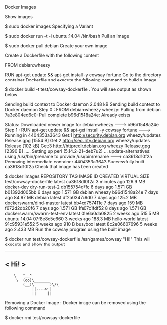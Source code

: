 Docker Images

Show images

$ sudo docker images
Specifying a Variant

$ sudo docker run -t -i ubuntu:14.04 /bin/bash
Pull an Image

$ sudo docker pull debian
Create your own image

Create a Dockerfile with the following content

FROM debian:wheezy

RUN apt-get update && apt-get install -y cowsay fortune
Go to the directory container Dockerfile and execute the following command to build a image

$ docker build -t test/cowsay-dockerfile .
You will see output as shown below

Sending build context to Docker daemon 2.048 kB
Sending build context to Docker daemon
Step 0 : FROM debian:wheezy
wheezy: Pulling from debian
7a3e804ed6c0: Pull complete
b96d1548a24e: Already exists

Status: Downloaded newer image for debian:wheezy
 ---> b96d1548a24e
Step 1 : RUN apt-get update && apt-get install -y cowsay fortune
 ---> Running in 4404353a3643
Get:1 http://security.debian.org wheezy/updates Release.gpg [1554 B]
Get:2 http://security.debian.org wheezy/updates Release [102 kB]
Get:3 http://httpredir.debian.org wheezy Release.gpg [2390 B]
.....
Setting up perl (5.14.2-21+deb7u2) ...
update-alternatives: using /usr/bin/prename to provide /usr/bin/rename
 ---> ca3618d10f2a
Removing intermediate container 4404353a3643
Successfully built ca3618d10f2a
Check that image has been created

$ docker images
REPOSITORY                   TAG                 IMAGE ID            CREATED             VIRTUAL SIZE
test/cowsay-dockerfile       latest              ca3618d10f2a        3 minutes ago       126.9 MB
docker-dev                   dry-run-test-2      db155754d7fc        6 days ago          1.571 GB
<none>                       <none>              b01392d005bb        6 days ago          1.571 GB
debian                       wheezy              b96d1548a24e        7 days ago          84.97 MB
debian                       latest              df2a0347c9d0        7 days ago          125.2 MB
dockerswarm/dind-master      latest              bb4cd757411e        7 days ago          159 MB
<none>                       <none>              f672d2db20f6        7 days ago          1.571 GB
<none>                       <none>              1fe07c1fdf52        8 days ago          1.571 GB
dockerswarm/swarm-test-env   latest              01e6a0da0825        2 weeks ago         515.5 MB
ubuntu                       14.04               07f8e8c5e660        3 weeks ago         188.3 MB
hello-world                  latest              91c95931e552        5 weeks ago         910 B
busybox                      latest              8c2e06607696        5 weeks ago         2.433 MB
Run the cowsay program using the built image

$ docker run test/cowsay-dockerfile /usr/games/cowsay "Hi!"
This will execute and show the output

 _____
< Hi! >
 -----
        \   ^__^
         \  (oo)\_______
            (__)\       )\/\
                ||----w |
                ||     ||
Removing a Docker Image : Docker image can be removed using the following command

$ docker rmi test/cowsay-dockerfile

